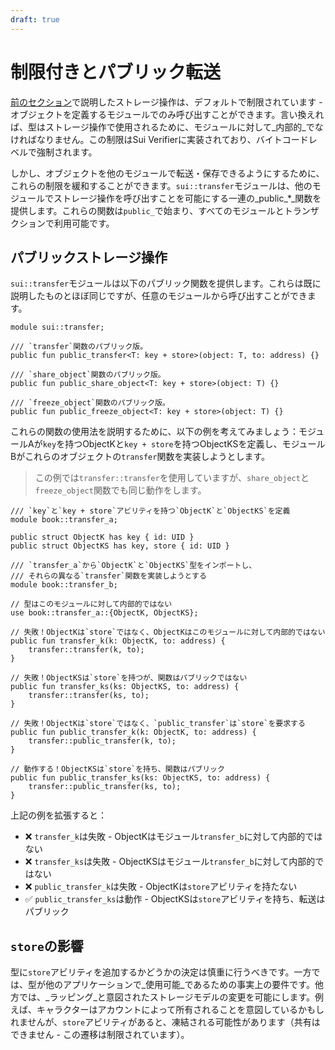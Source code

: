 ```yaml
---
draft: true
---
```


<!-- このページは非推奨です。今は内容を保存していますが、storage-functionsにリダイレクトすべきです -->

# 制限付きとパブリック転送

[前のセクション](./storage-functions)で説明したストレージ操作は、デフォルトで制限されています - オブジェクトを定義するモジュールでのみ呼び出すことができます。言い換えれば、型はストレージ操作で使用されるために、モジュールに対して_内部的_でなければなりません。この制限はSui Verifierに実装されており、バイトコードレベルで強制されます。

しかし、オブジェクトを他のモジュールで転送・保存できるようにするために、これらの制限を緩和することができます。`sui::transfer`モジュールは、他のモジュールでストレージ操作を呼び出すことを可能にする一連の_public\_\*_関数を提供します。これらの関数は`public_`で始まり、すべてのモジュールとトランザクションで利用可能です。

## パブリックストレージ操作

`sui::transfer`モジュールは以下のパブリック関数を提供します。これらは既に説明したものとほぼ同じですが、任意のモジュールから呼び出すことができます。

```move
module sui::transfer;

/// `transfer`関数のパブリック版。
public fun public_transfer<T: key + store>(object: T, to: address) {}

/// `share_object`関数のパブリック版。
public fun public_share_object<T: key + store>(object: T) {}

/// `freeze_object`関数のパブリック版。
public fun public_freeze_object<T: key + store>(object: T) {}
```

これらの関数の使用法を説明するために、以下の例を考えてみましょう：モジュールAが`key`を持つObjectKと`key + store`を持つObjectKSを定義し、モジュールBがこれらのオブジェクトの`transfer`関数を実装しようとします。

> この例では`transfer::transfer`を使用していますが、`share_object`と`freeze_object`関数でも同じ動作をします。

```move
/// `key`と`key + store`アビリティを持つ`ObjectK`と`ObjectKS`を定義
module book::transfer_a;

public struct ObjectK has key { id: UID }
public struct ObjectKS has key, store { id: UID }
```

```move
/// `transfer_a`から`ObjectK`と`ObjectKS`型をインポートし、
/// それらの異なる`transfer`関数を実装しようとする
module book::transfer_b;

// 型はこのモジュールに対して内部的ではない
use book::transfer_a::{ObjectK, ObjectKS};

// 失敗！ObjectKは`store`ではなく、ObjectKはこのモジュールに対して内部的ではない
public fun transfer_k(k: ObjectK, to: address) {
    transfer::transfer(k, to);
}

// 失敗！ObjectKSは`store`を持つが、関数はパブリックではない
public fun transfer_ks(ks: ObjectKS, to: address) {
    transfer::transfer(ks, to);
}

// 失敗！ObjectKは`store`ではなく、`public_transfer`は`store`を要求する
public fun public_transfer_k(k: ObjectK, to: address) {
    transfer::public_transfer(k, to);
}

// 動作する！ObjectKSは`store`を持ち、関数はパブリック
public fun public_transfer_ks(ks: ObjectKS, to: address) {
    transfer::public_transfer(ks, to);
}
```

上記の例を拡張すると：

- ❌ `transfer_k`は失敗 - ObjectKはモジュール`transfer_b`に対して内部的ではない
- ❌ `transfer_ks`は失敗 - ObjectKSはモジュール`transfer_b`に対して内部的ではない
- ❌ `public_transfer_k`は失敗 - ObjectKは`store`アビリティを持たない
- ✅ `public_transfer_ks`は動作 - ObjectKSは`store`アビリティを持ち、転送はパブリック

## `store`の影響

型に`store`アビリティを追加するかどうかの決定は慎重に行うべきです。一方では、型が他のアプリケーションで_使用可能_であるための事実上の要件です。他方では、_ラッピング_と意図されたストレージモデルの変更を可能にします。例えば、キャラクターはアカウントによって所有されることを意図しているかもしれませんが、`store`アビリティがあると、凍結される可能性があります（共有はできません - この遷移は制限されています）。